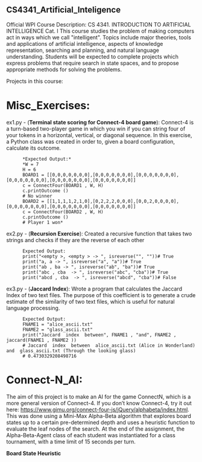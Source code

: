 ## CS4341_Artificial_Inteligence

Official WPI Course Description:
CS 4341. INTRODUCTION TO ARTIFICIAL INTELLIGENCE Cat. I This course studies the problem of making computers act in ways which we call "intelligent". Topics include major theories, tools and applications of artificial intelligence, aspects of knowledge representation, searching and planning, and natural language understanding. Students will be expected to complete projects which express problems that require search in state spaces, and to propose appropriate methods for solving the problems.

Projects in this course:
# Misc_Exercises:
ex1.py - (**Terminal state scoring for Connect-4 board game**): 
  Connect-4 is a turn-based two-player game in which you win if you can string four of your tokens in a horizontal, vertical, or diagonal sequence. In this exercise, a Python class was created in order to, given a board  configuration, calculate its outcome.
  
          *Expected Output:*
          *W = 7
          H = 6
          BOARD1 = [[0,0,0,0,0,0,0],[0,0,0,0,0,0,0],[0,0,0,0,0,0,0],[0,0,0,0,0,0,0],[0,0,0,0,0,0,0],[0,0,0,0,0,0,0]]
          c = ConnectFour(BOARD1 , W, H)
          c.printOutcome ()
          # No winner
          BOARD2 = [[1,1,1,1,2,1,0],[0,2,2,2,0,0,0],[0,0,2,0,0,0,0],[0,0,0,0,0,0,0],[0,0,0,0,0,0,0],[0,0,0,0,0,0,0]]
          c = ConnectFour(BOARD2 , W, H)
          c.printOutcome ()
          # Player 1 won*
ex2.py - (**Recursion Exercise**): Created a recursive function that takes two strings and checks if they are the reverse of each other
          
          Expected Output:
          print("<empty >, <empty > -> ", isreverse("", ""))# True
          print("a, a -> ", isreverse("a", "a"))# True
          print("ab , ba -> ", isreverse("ab", "ba"))# True
          print("abc , cba  -> ", isreverse("abc", "cba"))# True
          print("abcd , cba  -> ", isreverse("abcd", "cba"))# False
ex3.py - (**Jaccard Index**): Wrote a program that calculates the Jaccard Index of two text files. The purpose of this coefficient is to generate a crude estimate of the similarity of two text files, which is useful for natural language processing.
          
          Expected Output:
          FNAME1 = "alice_ascii.txt"
          FNAME2 = "glass_ascii.txt"
          print("Jaccard  index  between", FNAME1 , "and", FNAME2 , jaccard(FNAME1 , FNAME2 ))
          # Jaccard  index  between  alice_ascii.txt (Alice in Wonderland) and  glass_ascii.txt (Through the looking glass)
          # 0.4730329208498716
# Connect-N_AI:
The aim of this project is to make an AI for the game ConnectN, which is a more general version of Connect-4. If you don’t know Connect-4, try it out here: https://www.gimu.org/connect-four-js/jQuery/alphabeta/index.html. This was done using a Mini-Max Alpha-Beta algorithm that explores board states up to a certain pre-determined depth and uses a heuristic function to evaluate the leaf nodes of the search. At the end of the assignment, the Alpha-Beta-Agent class of each student was instantiated for a class tournament, with a time limit of 15 seconds per turn.

**Board State Heuristic**
